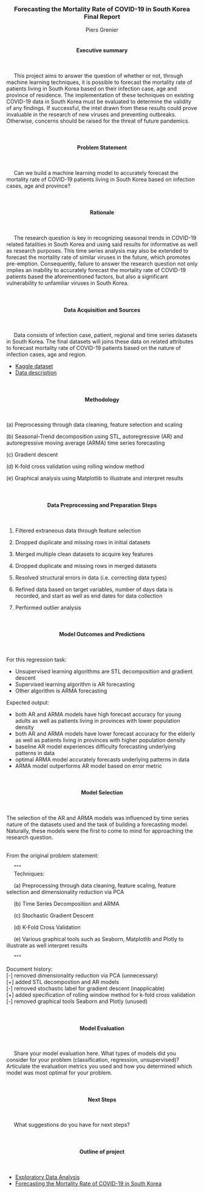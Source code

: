 <div align = "center">
  
### Forecasting the Mortality Rate of COVID-19 in South Korea Final Report</div>

<div align = "center">Piers Grenier</div>
<br>

<div align = "center">
  
#### Executive summary</div><br>
&nbsp;&nbsp;&nbsp;&nbsp;&nbsp;This project aims to answer the question of whether or not, through machine learning techniques, it is possible to forecast the mortality rate of patients living in South Korea based on their infection case, age and province of residence. The implementation of these techniques on existing COVID-19 data in South Korea must be evaluated to determine the validity of any findings. If successful, the intel drawn from these results could prove invaluable in the research of new viruses and preventing outbreaks. Otherwise, concerns should be raised for the threat of future pandemics. 
<br><br><br>

<div align = "center">
  
#### Problem Statement</div><br>
&nbsp;&nbsp;&nbsp;&nbsp;&nbsp;Can we build a machine learning model to accurately forecast the mortality rate of COVID-19 patients living in South Korea based on infection cases, age and province?
<br><br><br>

<div align = "center">
  
#### Rationale</div><br>
&nbsp;&nbsp;&nbsp;&nbsp;&nbsp;The research question is key in recognizing seasonal trends in COVID-19 related fatalities in South Korea and using said results for informative as well as research purposes. This time series analysis may also be extended to forecast the mortality rate of similar viruses in the future, which promotes pre-emption. Consequently, failure to answer the research question not only implies an inability to accurately forecast the mortality rate of COVID-19 patients based the aforementioned factors, but also a significant vulnerability to unfamiliar viruses in South Korea.
<br><br><br>

<div align = "center">
  
#### Data Acquisition and Sources</div><br>
&nbsp;&nbsp;&nbsp;&nbsp;&nbsp;Data consists of infection case, patient, regional and time series datasets in South Korea. The final datasets will joins these data on related attributes to forecast mortality rate of COVID-19 patients based on the nature of infection cases, age and region. 
- [Kaggle dataset](https://www.kaggle.com/datasets/kimjihoo/coronavirusdataset/data?select=Case.csv)
- [Data description](https://www.kaggle.com/code/kimjihoo/ds4c-what-is-this-dataset-detailed-description)
<br><br><br>

<div align = "center">
  
#### Methodology</div><br>
(a) Preprocessing through data cleaning, feature selection and scaling

(b) Seasonal-Trend decomposition using STL, autoregressive (AR) and autoregressive moving average (ARMA) time series forecasting

(c) Gradient descent

(d) K-fold cross validation using rolling window method

(e) Graphical analysis using Matplotlib to illustrate and interpret results
<br><br><br>

<div align = "center">
  
#### Data Preprocessing and Preparation Steps</div><br>
1. Filtered extraneous data through feature selection<br>

2. Dropped duplicate and missing rows in initial datasets<br>

3. Merged multiple clean datasets to acquire key features<br>

4. Dropped duplicate and missing rows in merged datasets<br>

5. Resolved structural errors in data (i.e. correcting data types)<br>

6. Refined data based on target variables, number of days data is recorded, and start as well as end dates for data collection<br>

7. Performed outlier analysis
<br><br><br>

<div align = "center">
  
#### Model Outcomes and Predictions</div><br>
For this regression task:
- Unsupervised learning algorithms are STL decomposition and gradient descent
- Supervised learning algorithm is AR forecasting
- Other algorithm is ARMA forecasting

Expected output:
- both AR and ARMA models have high forecast accuracy for young adults as well as patients living in provinces with lower population density
- both AR and ARMA models have lower forecast accuracy for the elderly as well as patients living in provinces with higher population density
- baseline AR model experiences difficulty forecasting underlying patterns in data 
- optimal ARMA model accurately forecasts underlying patterns in data
- ARMA model outperforms AR model based on error metric
<br><br><br>

<div align = "center">
  
#### Model Selection</div><br>
The selection of the AR and ARMA models was influenced by time series nature of the datasets used and the task of building a forecasting model. Naturally, these models were the first to come to mind for approaching the research question. 

<br>From the original problem statement:

&nbsp;&nbsp;&nbsp;&nbsp;&nbsp;"""
<br>&nbsp;&nbsp;&nbsp;&nbsp;&nbsp;Techniques:

&nbsp;&nbsp;&nbsp;&nbsp;&nbsp;(a) Preprocessing through data cleaning, feature scaling, feature selection and dimensionality reduction via PCA

&nbsp;&nbsp;&nbsp;&nbsp;&nbsp;(b) Time Series Decomposition and ARMA

&nbsp;&nbsp;&nbsp;&nbsp;&nbsp;(c) Stochastic Gradient Descent

&nbsp;&nbsp;&nbsp;&nbsp;&nbsp;(d) K-Fold Cross Validation

&nbsp;&nbsp;&nbsp;&nbsp;&nbsp;(e) Various graphical tools such as Seaborn, Matplotlib and Plotly to illustrate as well interpret results

&nbsp;&nbsp;&nbsp;&nbsp;&nbsp;"""

Document history:
<br>[-] removed dimensionality reduction via PCA (unnecessary)
<br>[+] added STL decompostion and AR models
<br>[-] removed stochastic label for gradient descent (inapplicable)
<br>[+] added specification of rolling window method for k-fold cross validation
<br>[-] removed graphical tools Seaborn and Plotly (unused)
<br><br><br>

<div align = "center">
  
#### Model Evaluation</div><br>
&nbsp;&nbsp;&nbsp;&nbsp;&nbsp;Share your model evaluation here. What types of models did you consider for your problem (classification, regression, unsupervised)?  Articulate the evaluation metrics you used and how you determined which model was most optimal for your problem.
<br><br><br>

<div align = "center">
  
#### Next Steps</div><br>
&nbsp;&nbsp;&nbsp;&nbsp;&nbsp;What suggestions do you have for next steps?
<br><br><br>

<div align = "center">
  
#### Outline of project</div><br>
- [Exploratory Data Analysis](https://github.com/piersgrenier/Exploratory-Data-Analysis/blob/main/EDA.ipynb)
- [Forecasting the Mortality Rate of COVID-19 in South Korea]()
<br><br><br>

